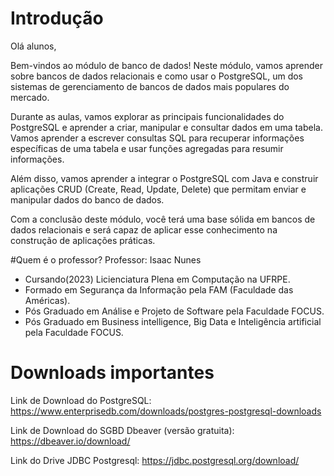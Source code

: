 # Introdução

Olá alunos,

Bem-vindos ao módulo de banco de dados! Neste módulo, vamos aprender sobre bancos de dados relacionais e como usar o PostgreSQL, um dos sistemas de gerenciamento de bancos de dados mais populares do mercado.

Durante as aulas, vamos explorar as principais funcionalidades do PostgreSQL e aprender a criar, manipular e consultar dados em uma tabela. Vamos aprender a escrever consultas SQL para recuperar informações específicas de uma tabela e usar funções agregadas para resumir informações.

Além disso, vamos aprender a integrar o PostgreSQL com Java e construir aplicações CRUD (Create, Read, Update, Delete) que permitam enviar e manipular dados do banco de dados.

Com a conclusão deste módulo, você terá uma base sólida em bancos de dados relacionais e será capaz de aplicar esse conhecimento na construção de aplicações práticas.

#Quem é o professor?
Professor: Isaac Nunes 
- Cursando(2023) Licienciatura Plena em Computação na UFRPE.
- Formado em Segurança da Informação pela FAM (Faculdade das Américas).
- Pós Graduado em Análise e Projeto de Software pela Faculdade FOCUS.
- Pós Graduado em Business intelligence, Big Data e Inteligência artificial pela Faculdade FOCUS.

# Downloads importantes

Link de Download do PostgreSQL: https://www.enterprisedb.com/downloads/postgres-postgresql-downloads

Link de Download do SGBD Dbeaver (versão gratuita): https://dbeaver.io/download/ 

Link do Drive JDBC Postgresql: https://jdbc.postgresql.org/download/
